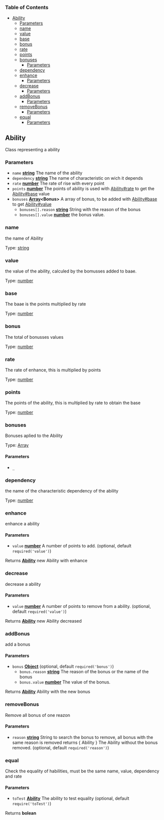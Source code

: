 <!-- Generated by documentation.js. Update this documentation by updating the source code. -->

### Table of Contents

-   [Ability][1]
    -   [Parameters][2]
    -   [name][3]
    -   [value][4]
    -   [base][5]
    -   [bonus][6]
    -   [rate][7]
    -   [points][8]
    -   [bonuses][9]
        -   [Parameters][10]
    -   [dependency][11]
    -   [enhance][12]
        -   [Parameters][13]
    -   [decrease][14]
        -   [Parameters][15]
    -   [addBonus][16]
        -   [Parameters][17]
    -   [removeBonus][18]
        -   [Parameters][19]
    -   [equal][20]
        -   [Parameters][21]

## Ability

Class representing a ability

### Parameters

-   `name` **[string][22]** The name of the ability
-   `dependency` **[string][22]** The name of characteristic on wich it depends
-   `rate` **[number][23]** The rate of rise with every point
-   `points` **[number][23]** The points of ability is used with [Ability#rate][24] to get the [Ability#base][25] value
-   `bonuses` **[Array][26]&lt;Bonus>** A array of bonus, to be added with [Ability#base][25] to get [Ability#value][27]
    -   `bonuses[].reason` **[string][22]** String with the reason of the bonus
    -   `bonuses[].value` **[number][23]** the bonus value.

### name

the name of Ability

Type: [string][22]

### value

the value of the ability, calculed by the bomusses added to baae.

Type: [number][23]

### base

The baae is the points multiplied by rate

Type: [number][23]

### bonus

The total of bonusses values

Type: [number][23]

### rate

The rate of enhance, this is multiplied by points

Type: [number][23]

### points

The points of the ability, this is multiplied by rate to obtain the base

Type: [number][23]

### bonuses

Bonuses aplied to the Ability

Type: [Array][26]

#### Parameters

-   `_`  

### dependency

the name of the characteristic dependency of the ability

Type: [number][23]

### enhance

enhance a ability

#### Parameters

-   `value` **[number][23]** A number of points to add. (optional, default `required('value')`)

Returns **[Ability][28]** new Ability with enhance

### decrease

decrease a ability

#### Parameters

-   `value` **[number][23]** A number of points to remove from a ability. (optional, default `required('value')`)

Returns **[Ability][28]** new Ability decreased

### addBonus

add a bonus

#### Parameters

-   `bonus` **[Object][29]**  (optional, default `required('bonus')`)
    -   `bonus.reason` **[string][22]** The reason of the bonus or the name of the bonus
    -   `bonus.value` **[number][23]** The value of the bonus.

Returns **[Ability][28]** Ability with the new bonus

### removeBonus

Remove all bonus of one reazon

#### Parameters

-   `reason` **[string][22]** String to search the bonus to remove, all bonus with the same reason is removed
    returns { Ability } The Ability without the bonus removed. (optional, default `required('reason')`)

### equal

Check the equality of habilities, must be the same name, value, dependency and rate

#### Parameters

-   `toTest` **[Ability][28]** The ability to test equality (optional, default `require('toTest')`)

Returns **bolean** 

[1]: #ability

[2]: #parameters

[3]: #name

[4]: #value

[5]: #base

[6]: #bonus

[7]: #rate

[8]: #points

[9]: #bonuses

[10]: #parameters-1

[11]: #dependency

[12]: #enhance

[13]: #parameters-2

[14]: #decrease

[15]: #parameters-3

[16]: #addbonus

[17]: #parameters-4

[18]: #removebonus

[19]: #parameters-5

[20]: #equal

[21]: #parameters-6

[22]: https://developer.mozilla.org/docs/Web/JavaScript/Reference/Global_Objects/String

[23]: https://developer.mozilla.org/docs/Web/JavaScript/Reference/Global_Objects/Number

[24]: #abilityrate

[25]: #abilitybase

[26]: https://developer.mozilla.org/docs/Web/JavaScript/Reference/Global_Objects/Array

[27]: #abilityvalue

[28]: #ability

[29]: https://developer.mozilla.org/docs/Web/JavaScript/Reference/Global_Objects/Object
